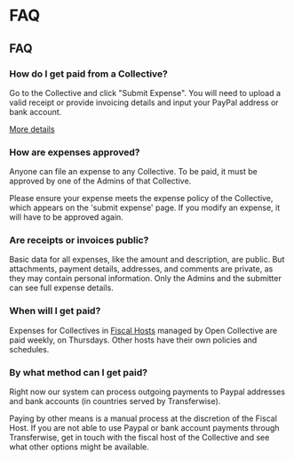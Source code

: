 # FAQ

## FAQ

### How do I get paid from a Collective?

Go to the Collective and click "Submit Expense". You will need to upload a valid receipt or provide invoicing details and input your PayPal address or bank account.

[More details](submitting-expenses.md)

### How are expenses approved?

Anyone can file an expense to any Collective. To be paid, it must be approved by one of the Admins of that Collective.

Please ensure your expense meets the expense policy of the Collective, which appears on the 'submit expense' page. If you modify an expense, it will have to be approved again. 

### Are receipts or invoices public?

Basic data for all expenses, like the amount and description, are public. But attachments, payment details, addresses, and comments are private, as they may contain personal information. Only the Admins and the submitter can see full expense details.

### When will I get paid?

Expenses for Collectives in [Fiscal Hosts](../fiscal-hosts/fiscal-hosts.md) managed by Open Collective are paid weekly, on Thursdays. Other hosts have their own policies and schedules.

### By what method can I get paid?

Right now our system can process outgoing payments to Paypal addresses and bank accounts \(in countries served by Transferwise\).

Paying by other means is a manual process at the discretion of the Fiscal Host. If you are not able to use Paypal or bank account payments through Transferwise, get in touch with the fiscal host of the Collective and see what other options might be available.

